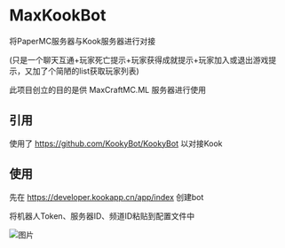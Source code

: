 # MaxKookBot
将PaperMC服务器与Kook服务器进行对接

(只是一个聊天互通+玩家死亡提示+玩家获得成就提示+玩家加入或退出游戏提示，又加了个简陋的list获取玩家列表)

此项目创立的目的是供 MaxCraftMC.ML 服务器进行使用

## 引用
使用了 https://github.com/KookyBot/KookyBot 以对接Kook

## 使用
先在 https://developer.kookapp.cn/app/index 创建bot

将机器人Token、服务器ID、频道ID粘贴到配置文件中

![图片](https://user-images.githubusercontent.com/68799904/236817177-8fbf0fdf-4e92-465b-aed1-31dfb8ccac10.png)
